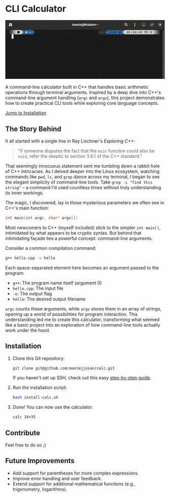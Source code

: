 
# CLI Calculator

![calc being used in zsh terminal as demo](images/demo.gif)


A command-line calculator built in C++ that handles basic arithmetic operations through terminal arguments. Inspired by a deep dive into C++'s command-line argument handling (`argc` and `argv`), this project demonstrates how to create practical CLI tools while exploring core language concepts.

[Jump to Installation](#installation)

## The Story Behind

It all started with a single line in Ray Lischner's *Exploring C++*:

> "If someone disputes the fact that the `main` function could also be `void`, refer the skeptic to section 3.6.1 of the C++ standard."

That seemingly innocuous statement sent me tumbling down a rabbit hole of C++ intricacies. As I delved deeper into the Linux ecosystem, watching commands like `pwd`, `ls`, and `grep` dance across my terminal, I began to see the elegant simplicity of command-line tools. Take `grep -i "find this string"` – a command I'd used countless times without truly understanding its inner workings.

The magic, I discovered, lay in those mysterious parameters we often see in C++'s main function:

```cpp
int main(int argc, char* argv[])
```

Most newcomers to C++ (myself included) stick to the simpler `int main()`, intimidated by what appears to be cryptic syntax. But behind that intimidating façade lies a powerful concept: command-line arguments.

Consider a common compilation command:

```bash
g++ hello.cpp -o hello
```

Each space-separated element here becomes an argument passed to the program:
- `g++`: The program name itself (argument 0)
- `hello.cpp`: The input file
- `-o`: The output flag
- `hello`: The desired output filename

`argc` counts these arguments, while `argv` stores them in an array of strings, opening up a world of possibilities for program interaction. This understanding led me to create this calculator, transforming what seemed like a basic project into an exploration of how command-line tools actually work under the hood.

## Installation

1. Clone this Git repository:
    ```bash
    git clone git@github.com:mantejjosan/calc.git
    ```

    If you haven't set up SSH, check out this easy [step-by-step guide](https://mantejjosan.github.io/tutorials/CollaborateOnGithub/SetUpSshKey).

2. Run the installation script:
    ```bash
    bash install-calc.sh
    ```

3. Done! You can now use the calculator:
    ```bash
    calc 34+35
    ```

## Contribute

Feel free to do so ;)

## Future Improvements

- Add support for parentheses for more complex expressions.
- Improve error handling and user feedback.
- Extend support for additional mathematical functions (e.g., trigonometry, logarithms).
 
